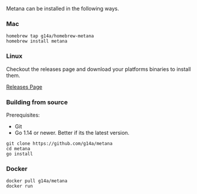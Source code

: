 Metana can be installed in the following ways.

### Mac

```shell
homebrew tap g14a/homebrew-metana
homebrew install metana
```

### Linux

Checkout the releases page and download your platforms binaries to install them.

[Releases Page](https://github.com/g14a/metana/releases)

### Building from source

Prerequisites:

* Git
* Go 1.14 or newer. Better if its the latest version.

```shell
git clone https://github.com/g14a/metana
cd metana
go install
```

### Docker
```shell
docker pull g14a/metana
docker run
```